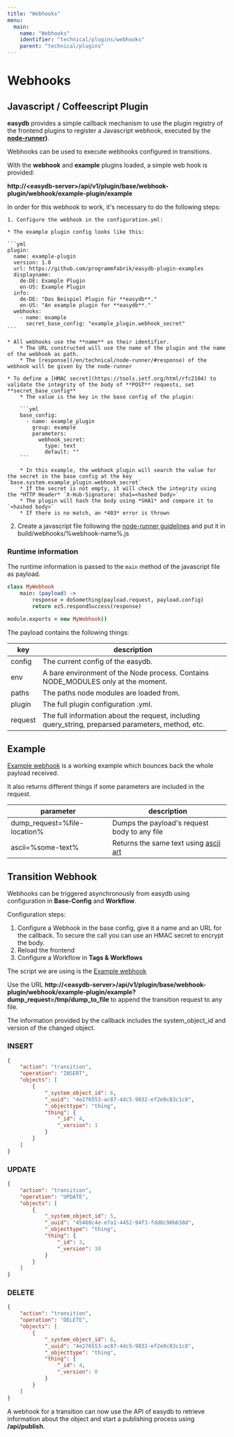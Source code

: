 ```yaml
---
title: "Webhooks"
menu:
  main:
    name: "Webhooks"
    identifier: "technical/plugins/webhooks"
    parent: "technical/plugins"
---
```


# Webhooks

## Javascript / Coffeescript Plugin

**easydb** provides a simple callback mechanism to use the plugin registry of the frontend plugins to register a Javascript webhook, executed by the **[node-runner](/en/technical/node-runner/))**.

Webhooks can be used to execute webhooks configured in transitions.

With the **webhook** and **example** plugins loaded, a simple web hook is provided:

**http://\<easydb-server\>/api/v1/plugin/base/webhook-plugin/webhook/example-plugin/example**

In order for this webhook to work, it's necessary to do the following steps:

	1. Configure the webhook in the configuration.yml:

	* The example plugin config looks like this:

	```yml
	plugin:
	  name: example-plugin
	  version: 1.0
	  url: https://github.com/programmfabrik/easydb-plugin-examples
	  displayname:
	    de-DE: Example Plugin
	    en-US: Example Plugin
	  info:
	    de-DE: "Das Beispiel Plugin für **easydb**."
	    en-US: "An example plugin for **easydb**."
	  webhooks:
	    - name: example
	      secret_base_config: "example_plugin.webhook_secret"
	```

	* All webhooks use the **name** as their identifier.
		* The URL constructed will use the name of the plugin and the name of the webhook as path.
		* The [response](/en/technical/node-runner/#response) of the webhook will be given by the node-runner

	* To define a [HMAC secret](https://tools.ietf.org/html/rfc2104) to validate the integrity of the body of **POST** requests, set **secret_base_config**
		* The value is the key in the base config of the plugin:

		```yml
		base_config:
		  - name: example_plugin
		    group: example
		    parameters:
		      webhook_secret:
		        type: text
		        default: ""
		```

		* In this example, the webhook plugin will search the value for the secret in the base config at the key `base.system.example_plugin.webhook_secret`
		* If the secret is not empty, it will check the integrity using the *HTTP Header* `X-Hub-Signature: sha1=<hashed body>`
		* The plugin will hash the body using *SHA1* and compare it to `<hashed body>`
		* If there is no match, an *403* error is thrown

2. Create a javascript file following the [node-runner guidelines](/en/technical/node-runner/) and put it in build/webhooks/%webhook-name%.js

### Runtime information

The runtime information is passed to the `main` method of the javascript file as payload.

```coffeescript
class MyWebhook
	main: (payload) ->
		response = doSomething(payload.request, payload.config)
		return ez5.respondSuccess(response)

module.exports = new MyWebhook()

```
The payload contains the following things:

| key     | description                                                  |
| ------- | ------------------------------------------------------------ |
| config  | The current config of the easydb.                            |
| env     | A bare environment of the Node process. Contains NODE_MODULES only at the moment. |
| paths   | The paths node modules are loaded from.                      |
| plugin  | The full plugin configuration .yml.                          |
| request | The full information about the request, including query_string, preparsed parameters, method, etc. |

## Example

[Example webhook](https://github.com/programmfabrik/easydb-plugin-examples/blob/master/src/webhooks/Example.coffee) is a working example which bounces back the whole payload received.

It also returns different things if some parameters are included in the request.

| parameter     | description                                                    |
| ------- | ---------------------------------------------------------------------|
| dump_request=%file-location%  | Dumps the payload's request body to any file |
| ascii=%some-text%  | Returns the same text using [ascii art](https://github.com/olizilla/asciify)                            |

## Transition Webhook

Webhooks can be triggered asynchronously from easydb using configuration in **Base-Config** and **Workflow**.

Configuration steps:

1. Configure a Webhook in the base config, give it a name and an URL for the callback. To secure the call you can use an HMAC secret to encrypt the body.
2. Reload the frontend
3. Configure a Workflow in **Tags & Workflows**

The script we are using is the [Example webhook](https://github.com/programmfabrik/easydb-plugin-examples/blob/master/src/webhooks/Example.coffee)

Use the URL **http://\<easydb-server\>/api/v1/plugin/base/webhook-plugin/webhook/example-plugin/example?dump_request=/tmp/dump_to_file** to append the transition request to any file.

The information provided by the callback includes the system_object_id and version of the changed object.

### INSERT

```json
{
    "action": "transition",
    "operation": "INSERT",
    "objects": [
        {
            "_system_object_id": 6,
            "_uuid": "4e276553-ac87-4dc5-9832-ef2e0c83c1c8",
            "_objecttype": "thing",
            "thing": {
                "_id": 4,
                "_version": 1
            }
        }
    ]
}
```

### UPDATE

```json
{
    "action": "transition",
    "operation": "UPDATE",
    "objects": [
        {
            "_system_object_id": 5,
            "_uuid": "45460c4e-e7a1-4452-94f3-fdd8c90b638d",
            "_objecttype": "thing",
            "thing": {
                "_id": 3,
                "_version": 10
            }
        }
    ]
}
```

### DELETE

```json
{
    "action": "transition",
    "operation": "DELETE",
    "objects": [
        {
            "_system_object_id": 6,
            "_uuid": "4e276553-ac87-4dc5-9832-ef2e0c83c1c8",
            "_objecttype": "thing",
            "thing": {
                "_id": 4,
                "_version": 0
            }
        }
    ]
}

```

A webhook for a transition can now use the API of easydb to retrieve information about the object and start a publishing process using **/api/publish**.

